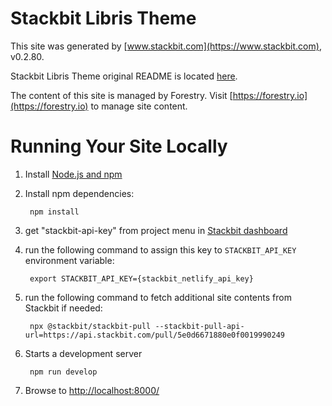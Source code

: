 # Stackbit Libris Theme

This site was generated by [www.stackbit.com](https://www.stackbit.com), v0.2.80.

Stackbit Libris Theme original README is located [here](./README.theme.md).

The content of this site is managed by Forestry. Visit [https://forestry.io](https://forestry.io) to manage site content.

# Running Your Site Locally

1. Install [Node.js and npm](https://nodejs.org/en/)

1. Install npm dependencies:

        npm install

1. get "stackbit-api-key" from project menu in [Stackbit dashboard](https://app.stackbit.com/dashboard)

1. run the following command to assign this key to `STACKBIT_API_KEY` environment variable:

        export STACKBIT_API_KEY={stackbit_netlify_api_key}

1. run the following command to fetch additional site contents from Stackbit if needed:

        npx @stackbit/stackbit-pull --stackbit-pull-api-url=https://api.stackbit.com/pull/5e0d6671880e0f0019990249

1. Starts a development server

        npm run develop

1. Browse to [http://localhost:8000/](http://localhost:8000/)
